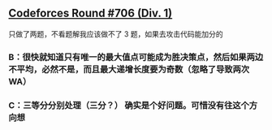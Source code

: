 ## [Codeforces Round #706 (Div. 1)](https://codeforces.com/contest/1495)

只做了两题，不看题解我应该做不了 3 题，如果去攻击代码能加分的

### B：很快就知道只有唯一的最大值点可能成为胜决策点，然后如果两边不平均，必然不是，而且最大递增长度要为奇数（忽略了导致两次 WA）

### C：三等分分别处理（三分？） 确实是个好问题。可惜没有往这个方向想
